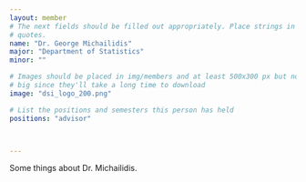 ```yaml
---
layout: member
# The next fields should be filled out appropriately. Place strings in double 
# quotes.
name: "Dr. George Michailidis"
major: "Department of Statistics"
minor: ""

# Images should be placed in img/members and at least 500x300 px but not too
# big since they'll take a long time to download
image: "dsi_logo_200.png"

# List the positions and semesters this person has held
positions: "advisor"



---
```

Some things about Dr. Michailidis.